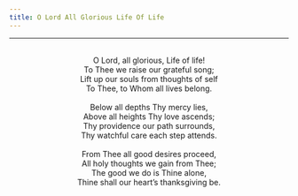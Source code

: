 ```yaml
---
title: O Lord All Glorious Life Of Life
---
```


---
<center>
<br/>
O Lord, all glorious, Life of life!<br/>
To Thee we raise our grateful song;<br/>
Lift up our souls from thoughts of self<br/>
To Thee, to Whom all lives belong.<br/>
<br/>
Below all depths Thy mercy lies,<br/>
Above all heights Thy love ascends;<br/>
Thy providence our path surrounds,<br/>
Thy watchful care each step attends.<br/>
<br/>
From Thee all good desires proceed,<br/>
All holy thoughts we gain from Thee;<br/>
The good we do is Thine alone,<br/>
Thine shall our heart’s thanksgiving be.<br/>

</center>